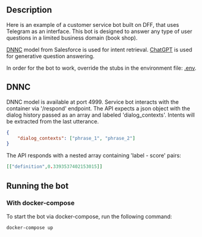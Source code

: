 ## Description

Here is an example of a customer service bot built on DFF, that uses Telegram as an interface.
This bot is designed to answer any type of user questions in a limited business domain (book shop).

[DNNC](https://github.com/salesforce/DNNC-few-shot-intent) model from Salesforce is used for intent retrieval.
[ChatGPT](https://chat.openai.com/auth/login) is used for generative question answering.

In order for the bot to work, override the stubs in the environment file: [.env](.env).

## DNNC

DNNC model is available at port 4999. 
Service bot interacts with the container via '/respond' endpoint.
The API expects a json object with the dialog history passed as an array and labeled 'dialog_contexts'.
Intents will be extracted from the last utterance.
```json
{
    "dialog_contexts": ["phrase_1", "phrase_2"]
}
```

The API responds with a nested array containing 'label - score' pairs:
```json
[["definition",0.3393537402153015]]
```

## Running the bot

### With docker-compose

To start the bot via docker-compose, run the following command:
```commandline
docker-compose up
```
